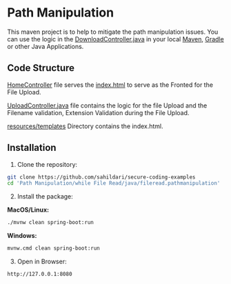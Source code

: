 # Path Manipulation

This maven project is to help to mitigate the path manipulation issues. You can use the logic in the [DownloadController.java](./fileread.pathmanipulation/src/main/java/securecodingexamples/fileread/pathmanipulation/DownloadController.java) in your local [Maven](https://maven.apache.org/), [Gradle](https://gradle.org/) or other Java Applications.

## Code Structure

[HomeController](./fileread.pathmanipulation/src/main/java/securecodingexamples/fileread/pathmanipulation/HomeController.java) file serves the [index.html](./fileread.pathmanipulation/src/main/resources/templates/index.html) to serve as the Fronted for the File Upload.

[UploadController.java](./fileread.pathmanipulation/src/main/java/securecodingexamples/fileread/pathmanipulation/DownloadController.java) file contains the logic for the file Upload and the Filename validation, Extension Validation during the File Upload.

[resources/templates](./fileread.pathmanipulation/src/main/resources/templates/) Directory contains the index.html.

## Installation
1. Clone the repository:
```sh
git clone https://github.com/sahildari/secure-coding-examples
cd 'Path Manipulation/while File Read/java/fileread.pathmanipulation'
```
2. Install the package:

**MacOS/Linux:**
```sh
./mvnw clean spring-boot:run
```

**Windows:**
```sh
mvnw.cmd clean spring-boot:run
```
3. Open in Browser:
```
http://127.0.0.1:8080
```
